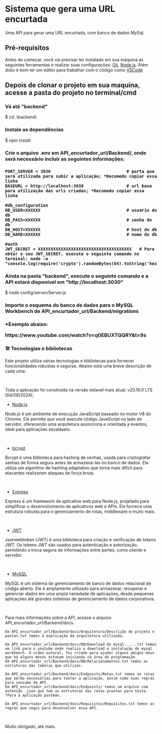 <h1>Sistema que gera uma URL encurtada</h1>
<p>Uma API para gerar uma URL encurtada, com banco de dados MySql.</p>

<h2>Pré-requisitos</h2>
<p>
Antes de começar, você vai precisar ter instalado em sua máquina as seguintes ferramentas e realizar suas configurações: <a href="https://git-scm.com">Git</a>, <a href="https://nodejs.org/en/">Node.js</a>. 
Além disto é bom ter um editor para trabalhar com o código como <a href="https://code.visualstudio.com/">VSCode</a>
</p>

<h2>Depois de clonar o projeto em sua maquina, acesse a pasta do projeto no terminal/cmd</h2>

<h3>Vá até "backend"</h3>
$ cd .\backend\

<h3>Instale as dependências</h3>
$ npm install

<h3>Crie o arquivo .env em API_encurtador_url/Backend/, onde será necessário incluir as seguintes informações:<h3>
<p>
    
    PORT_SERVER = 3030                              # porta que será utilizada para subir a aplicação; *Recomedo copiar essa linha
    BASEURL = http://localhost:3030                 # url base para utilização das urls criadas; *Recomedo copiar essa linha

    #db_configuration
    DB_USER=XXXXXX                                  # usuario do db
    DB_PASS=XXXXXX                                  # senha do db 
    DB_HOST=XXXXXX                                  # host do db
    DB_NAME=XXXXXX                                  # nome do db

    #auth
    JWT_SECRET = XXXXXXXXXXXXXXXXXXXXXXXXXXXXXXXXXXXXX   # Para obter o seu JWT_SECRET, execute o seguinte comando no terminal: node -e "console.log(require('crypto').randomBytes(64).toString('hex'))"
<p>

<h3>Ainda na pasta "backend", execute o seguinte comando e a API estará disponível em "http://localhost:3030"</h3>
$ node config/server/Server.js

<h3>Importe o esquema do banco de dados para o MySQL Workbench de API_encurtador_url/Backend/migrations<h3>

<p>*Exemplo abaixo:<p>
<p>https://www.youtube.com/watch?v=q0EBUXTQQRY&t=9s<p>

<h3>🛠 Tecnologias e bibliotecas</h3>
<p>Este projeto utiliza várias tecnologias e bibliotecas para fornecer funcionalidades robustas e seguras. Abaixo está uma breve descrição de cada uma:</p>
<br>

<p>Toda a aplicação foi construída na versão estavel mais atual: v20.16.0 LTS (04/08/2024);<p>

- [Node.js](https://nodejs.org/en)
<p>Node.js é um ambiente de execução JavaScript baseado no motor V8 do Chrome. Ele permite que você execute código JavaScript no lado do servidor, oferecendo uma arquitetura assíncrona e orientada a eventos, ideal para aplicações escaláveis.<p>
<br>

- [bcrypt](https://www.npmjs.com/package/bcrypt)
<p>Bcrypt é uma biblioteca para hashing de senhas, usada para criptografar senhas de forma segura antes de armazená-las no banco de dados. Ela utiliza um algoritmo de hashing adaptativo que torna mais difícil para atacantes realizarem ataques de força bruta.<p>
<br>

- [Express](https://expressjs.com/)
<p>Express é um framework de aplicativo web para Node.js, projetado para simplificar o desenvolvimento de aplicativos web e APIs. Ele fornece uma estrutura robusta para o gerenciamento de rotas, middleware e muito mais.<p>
<br>

- [JWT](https://www.npmjs.com/package/jsonwebtoken)
<p>Jsonwebtoken (JWT) é uma biblioteca para criação e verificação de tokens JWT. Os tokens JWT são usados para autenticação e autorização, permitindo a troca segura de informações entre partes, como cliente e servidor.<p>
<br>

- [MySQL](https://www.npmjs.com/package/jsonwebtoken)
<p>MySQL é um sistema de gerenciamento de banco de dados relacional de código aberto. Ele é amplamente utilizado para armazenar, recuperar e gerenciar dados em uma ampla variedade de aplicações, desde pequenas aplicações até grandes sistemas de gerenciamento de dados corporativos.<p>
<br>

<P>Para mais informações sobre a API, acesse o arquivo API_encurtador_url/Backend/docs.<P>

<P>
    
    Em API_encurtador_url/Backend/docs/Arquitetura/Descrição do projeto e pastas.txt temos a explicação da arquitetura utilizada.

    Em API_encurtador_url/Backend/docs/DB/Download do mysql......txt temos um link para o youtube onde realizo o download e instalação do mysql workbench. O vídeo autoral, foi criado para ajudar alguns amigos meus que há alguns meses estavam iniciando na área de programação.
    Em API_encurtador_url/Backend/docs/DB/Relacionamentos.txt temos as estruturas das tabelas que utilizei.
    
    Em API_encurtador_url/Backend/docs/Endpoints/Rotas.txt temos as rotas que serão necessárias para testar a aplicação, assim como suas regras para consumo da API.
    Em API_encurtador_url/Backend/docs/Endpoints/ temos um arquivo com extensão .json que tem as estruturas das rotas prontas para teste. *Para a aplicação postman.

    Em API_encurtador_url/Backend/docs/Requisitos/Requisitos.txt temos as regras que segui para desenvolver essa API.
<P>


<br>

<P>Muito obrigado, até mais.<P>